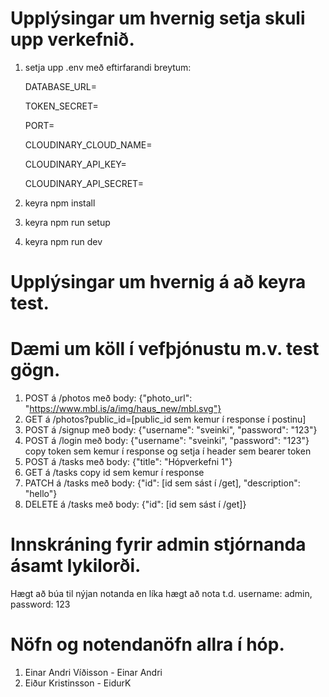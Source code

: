 # Upplýsingar um hvernig setja skuli upp verkefnið.

1. setja upp .env með eftirfarandi breytum:

   DATABASE_URL=

   TOKEN_SECRET=

   PORT=

   CLOUDINARY_CLOUD_NAME=

   CLOUDINARY_API_KEY=

   CLOUDINARY_API_SECRET=

2. keyra npm install
3. keyra npm run setup
4. keyra npm run dev

# Upplýsingar um hvernig á að keyra test.

# Dæmi um köll í vefþjónustu m.v. test gögn.

1. POST á /photos með body: {"photo_url": "https://www.mbl.is/a/img/haus_new/mbl.svg"}
2. GET á /photos?public_id=[public_id sem kemur í response í postinu]
3. POST á /signup með body: {"username": "sveinki", "password": "123"}
4. POST á /login með body: {"username": "sveinki", "password": "123"} copy token sem kemur í response og setja í header sem bearer token
5. POST á /tasks með body: {"title": "Hópverkefni 1"}
6. GET á /tasks copy id sem kemur í response
7. PATCH á /tasks með body: {"id": [id sem sást í /get], "description": "hello"}
8. DELETE á /tasks með body: {"id": [id sem sást í /get]}

# Innskráning fyrir admin stjórnanda ásamt lykilorði.

Hægt að búa til nýjan notanda en líka hægt að nota t.d. username: admin, password: 123

# Nöfn og notendanöfn allra í hóp.

1. Einar Andri Víðisson - Einar Andri
2. Eiður Kristinsson - EidurK
